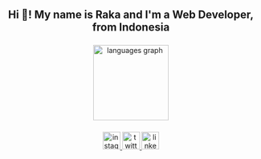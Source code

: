 <h2 align="center">Hi 👋! My name is Raka and I'm a Web Developer, from Indonesia</h4>

###

<div align="center">
  <img src="https://github-readme-stats.vercel.app/api/top-langs?username=hiroshiyoka&locale=en&hide_title=false&layout=compact&card_width=320&langs_count=6&theme=onedark&hide_border=false" height="150" alt="languages graph" />
</div>

###

<div align="center">
  <a href="https://instagram.com/mosaicman_" target="_blank">
    <img src="https://img.shields.io/static/v1?message=Instagram&logo=instagram&label=&color=E4405F&logoColor=white&labelColor=&style=for-the-badge" height="35" alt="instagram logo"  />
  </a>
  <a href="https://twitter.com/fraksyf" target="_blank">
    <img src="https://img.shields.io/static/v1?message=Twitter&logo=twitter&label=&color=1DA1F2&logoColor=white&labelColor=&style=for-the-badge" height="35" alt="twitter logo"  />
  </a>
  <a href="https://linkedin.com/in/raka-fadilah" target="_blank">
    <img src="https://img.shields.io/static/v1?message=LinkedIn&logo=linkedin&label=&color=0077B5&logoColor=white&labelColor=&style=for-the-badge" height="35" alt="linkedin logo"  />
  </a>
</div>

###
